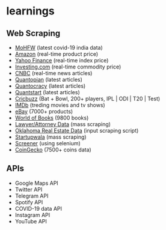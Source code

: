 # learnings
## Web Scraping
- [MoHFW](https://www.mohfw.gov.in/) (latest covid-19 india data)
- [Amazon](https://www.amazon.in/realme-RMA108-Realme-Buds-Wireless/dp/B07XJWTYM2/) (real-time product price)
- [Yahoo Finance](https://finance.yahoo.com/quote/%5EBSESN?p=%5EBSESN) (real-time index price)
- [Investing.com](https://in.investing.com/commodities/crude-oil) (real-time commodity price)
- [CNBC](https://www.cnbc.com/world/?region=world) (real-time news articles)
- [Quantopian](https://www.quantopian.com/posts) (latest articles)
- [Quantocracy](https://quantocracy.com/) (latest articles)
- [Quantstart](https://www.quantstart.com/articles/topic/systematic-trading/) (latest articles)
- [Cricbuzz](https://www.cricbuzz.com/profiles/1413/virat-kohli) (Bat + Bowl, 200+ players, IPL | ODI | T20 | Test)
- [IMDb](https://www.imdb.com/chart/moviemeter/) (treding movies and tv shows)
- [eBay](https://www.ebay.co.uk/sch/Non-Fiction/171243/m.html?_nkw=&_armrs=1&_ipg=&_from=&_ssn=worldofbooks08) (7000+ products)
- [World of Books](https://www.worldofbooks.com/en-gb/category/fiction-books) (9800 books)
- [Lawyer/Attorney Data](http://205.209.45.153/iabar/AttorneyOnLineMontana.nsf/Practice%20Areas?OpenPage) (mass scraping)
- [Oklahoma Real Estate Data](https://docs.oklahomacounty.org/AssessorWP5/AN-R.asp?PropertyID=55799) (input scraping script)
- [Startupwala](https://www.startupwala.com/list-of-registered-companies-in-india-P1) (mass scraping)
- [Screener](https://www.screener.in/company/GRANULES/consolidated/) (using selenium)
- [CoinGecko](https://www.coingecko.com/en) (7500+ coins data)

## APIs
- Google Maps API
- Twitter API
- Telegram API
- Spotify API
- COVID-19 data API
- Instagram API
- YouTube API
